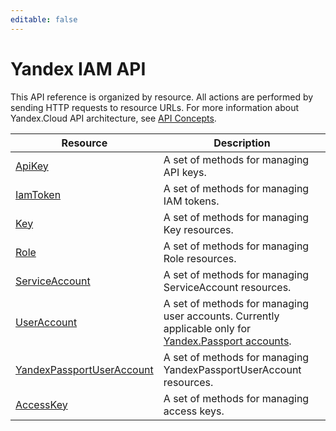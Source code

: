 ```yaml
---
editable: false
---
```


# Yandex IAM API
This API reference is organized by resource. All actions are performed by sending HTTP requests to resource URLs. For more information about Yandex.Cloud API architecture, see [API Concepts](/docs/api-design-guide/).

Resource | Description
--- | ---
[ApiKey](ApiKey/index.md) | A set of methods for managing API keys.
[IamToken](IamToken/index.md) | A set of methods for managing IAM tokens.
[Key](Key/index.md) | A set of methods for managing Key resources.
[Role](Role/index.md) | A set of methods for managing Role resources.
[ServiceAccount](ServiceAccount/index.md) | A set of methods for managing ServiceAccount resources.
[UserAccount](UserAccount/index.md) | A set of methods for managing user accounts. Currently applicable only for [Yandex.Passport accounts](/docs/iam/concepts/#passport).
[YandexPassportUserAccount](YandexPassportUserAccount/index.md) | A set of methods for managing YandexPassportUserAccount resources.
[AccessKey](AccessKey/index.md) | A set of methods for managing access keys.
